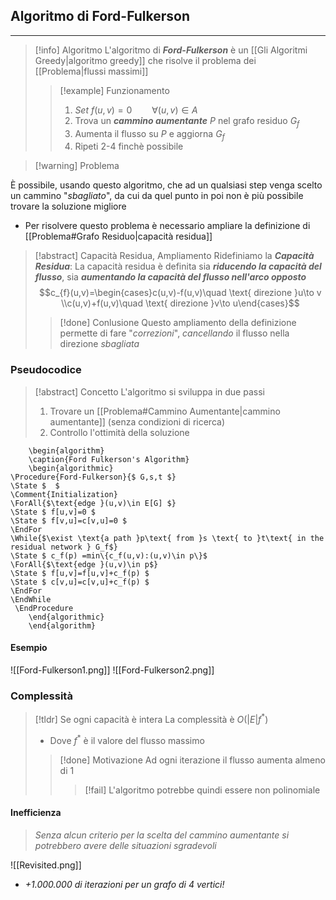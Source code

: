## Algoritmo di Ford-Fulkerson
---
>[!info] Algoritmo
>L'algoritmo di ***Ford-Fulkerson*** è un [[Gli Algoritmi Greedy|algoritmo greedy]] che risolve il problema dei [[Problema|flussi massimi]]
>>[!example] Funzionamento
>>1. *Set* $f(u,v)=0\qquad \forall (u,v)\in A$
>>2. Trova un ***cammino aumentante*** $P$ nel grafo residuo $G_{f}$
>>3. Aumenta il flusso su $P$ e aggiorna $G_{f}$
>>4. Ripeti 2-4 finchè possibile

>[!warning] Problema

È possibile, usando questo algoritmo, che ad un qualsiasi step venga scelto un cammino "*sbagliato*", da cui da quel punto in poi non è più possibile trovare la soluzione migliore
- Per risolvere questo problema è necessario ampliare la definizione di [[Problema#Grafo Residuo|capacità residua]]

>[!abstract] Capacità Residua, Ampliamento
>Ridefiniamo la ***Capacità Residua***:
>La capacità residua è definita sia ***riducendo la capacità del flusso***, sia ***aumentando la capacità del flusso nell'arco opposto***
>$$c_{f}(u,v)=\begin{cases}c(u,v)-f(u,v)\quad \text{ direzione }u\to v \\c(u,v)+f(u,v)\quad \text{ direzione }v\to u\end{cases}$$
>
>>[!done] Conlusione
>>Questo ampliamento della definizione permette di fare "*correzioni*", *cancellando* il flusso nella direzione *sbagliata*
### Pseudocodice
>[!abstract] Concetto
>L'algoritmo si sviluppa in due passi
>1. Trovare un [[Problema#Cammino Aumentante|cammino aumentante]] (senza condizioni di ricerca)
>2. Controllo l'ottimità della soluzione


```pseudo
	\begin{algorithm}
	\caption{Ford Fulkerson's Algorithm}
	\begin{algorithmic}
\Procedure{Ford-Fulkerson}{$ G,s,t $}
\State $  $
\Comment{Initialization}
\ForAll{$\text{edge }(u,v)\in E[G] $}
\State $ f[u,v]=0 $
\State $ f[v,u]=c[v,u]=0 $
\EndFor
\While{$\exist \text{a path }p\text{ from }s \text{ to }t\text{ in the residual network } G_f$}
\State $ c_f(p) =min\{c_f(u,v):(u,v)\in p\}$
\ForAll{$\text{edge }(u,v)\in p$}
\State $ f[u,v]=f[u,v]+c_f(p) $
\State $ c[v,u]=c[v,u]+c_f(p) $
\EndFor
\EndWhile
 \EndProcedure
	\end{algorithmic}
	\end{algorithm}
```
#### Esempio
![[Ford-Fulkerson1.png]]
![[Ford-Fulkerson2.png]]

### Complessità
>[!tldr] Se ogni capacità è intera
>La complessità è $O(|E|f^*)$
>- Dove $f^*$ è il valore del flusso massimo
>
>>[!done] Motivazione
>>Ad ogni iterazione il flusso aumenta almeno di $1$
>>>[!fail] L'algoritmo potrebbe quindi essere non polinomiale

#### Inefficienza
>*Senza alcun criterio per la scelta del cammino aumentante si potrebbero avere delle situazioni sgradevoli*

![[Revisited.png]]
- *$+1.000.000$ di iterazioni per un grafo di 4 vertici!*

